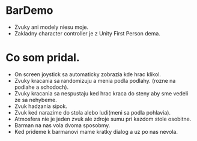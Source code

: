 # BarDemo
- Zvuky ani modely niesu moje.
- Zakladny character controller je z Unity First Person dema.

# Co som pridal.
- On screen joystick sa automaticky zobrazia kde hrac klikol.
- Zvuky kracania sa randomizuju a menia podla podlahy. (rozne na podlahe a schodoch).
- Zvuky kracania sa nespustaju ked hrac kraca do steny aby sme vedeli ze sa nehybeme.
- Zvuk hadzania sipok. 
- Zvuk ked narazime do stola alebo ludi(meni sa podla pohlavia).
- Atmosfera nie je jeden zvuk ale zdroje sumu pri kazdom stole osobitne.
- Barman na nas vola dvoma sposobmy.
- Ked prideme k barmanovi mame kratky dialog a uz po nas nevola.
